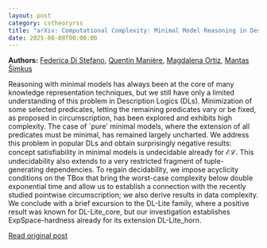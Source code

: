 ```yaml
---
layout: post
category: cstheoryrss
title: "arXiv: Computational Complexity: Minimal Model Reasoning in Description Logics: Don't Try This at Home!"
date: 2025-08-08T00:00:00
---
```


**Authors:** [Federica Di Stefano](https://dblp.uni-trier.de/search?q=Federica+Di+Stefano), [Quentin Manière](https://dblp.uni-trier.de/search?q=Quentin+Mani%C3%A8re), [Magdalena Ortiz](https://dblp.uni-trier.de/search?q=Magdalena+Ortiz), [Mantas Šimkus](https://dblp.uni-trier.de/search?q=Mantas+%C5%A0imkus)

Reasoning with minimal models has always been at the core of many knowledge
representation techniques, but we still have only a limited understanding of
this problem in Description Logics (DLs). Minimization of some selected
predicates, letting the remaining predicates vary or be fixed, as proposed in
circumscription, has been explored and exhibits high complexity. The case of
`pure' minimal models, where the extension of all predicates must be minimal,
has remained largely uncharted. We address this problem in popular DLs and
obtain surprisingly negative results: concept satisfiability in minimal models
is undecidable already for $\mathcal{EL}$. This undecidability also extends to
a very restricted fragment of tuple-generating dependencies. To regain
decidability, we impose acyclicity conditions on the TBox that bring the
worst-case complexity below double exponential time and allow us to establish a
connection with the recently studied pointwise circumscription; we also derive
results in data complexity. We conclude with a brief excursion to the DL-Lite
family, where a positive result was known for DL-Lite$\_{\text{core}}$, but our
investigation establishes ExpSpace-hardness already for its extension
DL-Lite$\_{\text{horn}}$.

[Read original post](http://arxiv.org/abs/2508.05350v1)
